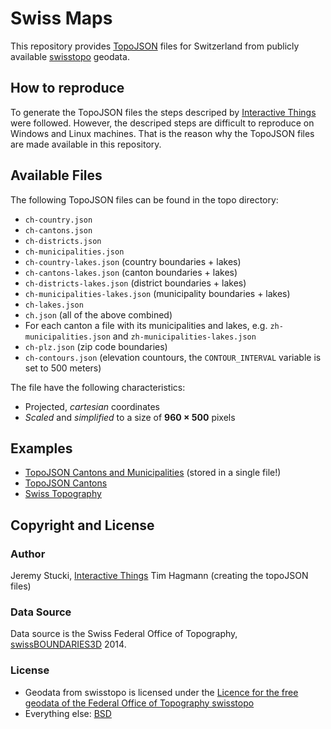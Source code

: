 # Swiss Maps

This repository provides [TopoJSON](https://github.com/mbostock/topojson) files for Switzerland from publicly available [swisstopo](http://www.swisstopo.admin.ch/internet/swisstopo/en/home.html) geodata. 

## How to reproduce

To generate the TopoJSON files the steps descriped by [Interactive Things](https://github.com/interactivethings/swiss-maps) were followed. However, the descriped steps are difficult to reproduce on Windows and Linux machines. That is the reason why the TopoJSON files are made available in this repository. 

## Available Files

The following TopoJSON files can be found in the topo directory:

* `ch-country.json`
* `ch-cantons.json`
* `ch-districts.json`
* `ch-municipalities.json`
* `ch-country-lakes.json` (country boundaries + lakes)
* `ch-cantons-lakes.json` (canton boundaries + lakes)
* `ch-districts-lakes.json` (district boundaries + lakes)
* `ch-municipalities-lakes.json` (municipality boundaries + lakes)
* `ch-lakes.json`
* `ch.json` (all of the above combined)
* For each canton a file with its municipalities and lakes, e.g. `zh-municipalities.json` and `zh-municipalities-lakes.json`
* `ch-plz.json` (zip code boundaries)
* `ch-contours.json` (elevation countours, the `CONTOUR_INTERVAL` variable is set to 500 meters)

The file have the following characteristics:

* Projected, *cartesian* coordinates
* *Scaled* and *simplified* to a size of **960 × 500** pixels

## Examples

* [TopoJSON Cantons and Municipalities](http://bl.ocks.org/herrstucki/4327678) (stored in a single file!)
* [TopoJSON Cantons](http://bl.ocks.org/mbostock/4207744)
* [Swiss Topography](http://bl.ocks.org/herrstucki/6312708)

## Copyright and License

### Author

Jeremy Stucki, [Interactive Things](http://interactivethings.com)
Tim Hagmann (creating the topoJSON files)

### Data Source

Data source is the Swiss Federal Office of Topography, [swissBOUNDARIES3D](http://www.swisstopo.admin.ch/internet/swisstopo/en/home/products/landscape/swissBOUNDARIES3D.html) 2014.

### License

* Geodata from swisstopo is licensed under the [Licence for the free geodata of the Federal Office of Topography swisstopo](LICENSE-GEODATA)
* Everything else: [BSD](LICENSE)
